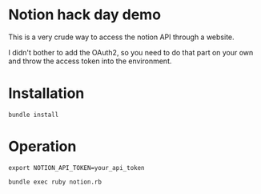 # Notion hack day demo

This is a very crude way to access the notion API through a website.

I didn't bother to add the OAuth2, so you need to do that part on your own and throw the access token into the environment.

# Installation

`bundle install`

# Operation

`export NOTION_API_TOKEN=your_api_token`

`bundle exec ruby notion.rb`
